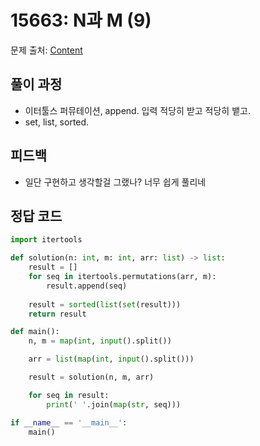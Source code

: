 # 15663: N과 M (9)
문제 출처: [Content](https://www.acmicpc.net/problem/15663)

## 풀이 과정
* 이터툴스 퍼뮤테이션, append. 입력 적당히 받고 적당히 뱉고.
* set, list, sorted.

## 피드백
* 일단 구현하고 생각할걸 그랬나? 너무 쉽게 풀리네

## 정답 코드
```python
import itertools

def solution(n: int, m: int, arr: list) -> list:
    result = []
    for seq in itertools.permutations(arr, m):
        result.append(seq)
    
    result = sorted(list(set(result)))
    return result

def main():
    n, m = map(int, input().split())

    arr = list(map(int, input().split()))

    result = solution(n, m, arr)

    for seq in result:
        print(' '.join(map(str, seq)))

if __name__ == '__main__':
    main()
```
